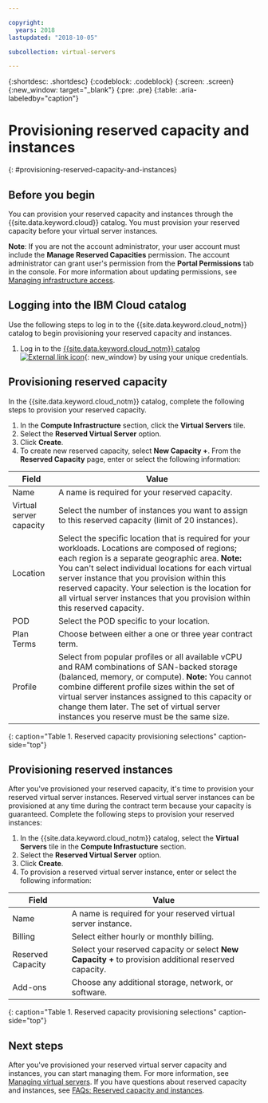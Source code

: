 ```yaml
---

copyright:
  years: 2018
lastupdated: "2018-10-05"

subcollection: virtual-servers

---
```


{:shortdesc: .shortdesc}
{:codeblock: .codeblock}
{:screen: .screen}
{:new_window: target="_blank"}
{:pre: .pre}
{:table: .aria-labeledby="caption"}

# Provisioning reserved capacity and instances
{: #provisioning-reserved-capacity-and-instances}

## Before you begin

You can provision your reserved capacity and instances through the {{site.data.keyword.cloud}} catalog. You must provision your reserved capacity before your virtual server instances.

**Note**: If you are not the account administrator, your user account must include the **Manage Reserved Capacities** permission. The account administrator can grant user's permission from the **Portal Permissions** tab in the console. For more information about updating permissions, see [Managing infrastructure access](/docs/iam?topic=iam-mngclassicinfra).

## Logging into the IBM Cloud catalog

Use the following steps to log in to the {{site.data.keyword.cloud_notm}} catalog to begin provisioning your reserved capacity and instances.

  1. Log in to the [{{site.data.keyword.cloud_notm}} catalog ![External link icon](../icons/launch-glyph.svg "External link icon")](https://console.bluemix.net/catalog/){: new_window} by using your unique credentials.

## Provisioning reserved capacity

In the {{site.data.keyword.cloud_notm}} catalog, complete the following steps to provision your reserved capacity.

  1. In the **Compute Infrastructure** section, click the **Virtual Servers** tile.
  2. Select the **Reserved Virtual Server** option.
  3. Click **Create**.
  4. To create new reserved capacity, select **New Capacity +**. From the **Reserved Capacity** page, enter or select the following information:

| Field                   | Value               |                                                                                                                                                                                                                                                                                                                                 
| ----------------------- | ------------------- |
| Name                    | A name is required for your reserved capacity. |                                                                                                                                                                                                                                                                                                       
| Virtual server capacity | Select the number of instances you want to assign to this reserved capacity (limit of 20 instances). |                                                                                                                                                                                                                                                
| Location                | Select the specific location that is required for your workloads. Locations are composed of regions; each region is a separate geographic area. **Note:** You can't select individual locations for each virtual server instance that you provision within this reserved capacity. Your selection is the location for all virtual server instances that you provision within this reserved capacity. |
| POD                     | Select the POD specific to your location. |
| Plan Terms              | Choose between either a one or three year contract term. |                                                                                                                                                                                                                                                                                            
| Profile                 | Select from popular profiles or all available vCPU and RAM combinations of SAN-backed storage (balanced, memory, or compute). **Note:** You cannot combine different profile sizes within the set of virtual server instances assigned to this capacity or change them later. The set of virtual server instances you reserve must be the same size. |
{: caption="Table 1. Reserved capacity provisioning selections" caption-side="top"}


## Provisioning reserved instances

After you've provisioned your reserved capacity, it's time to provision your reserved virtual server instances. Reserved virtual server instances can be provisioned at any time during the contract term because your capacity is guaranteed. Complete the following steps to provision your reserved instances:

1. In the {{site.data.keyword.cloud_notm}} catalog, select the **Virtual Servers** tile in the **Compute Infrastucture** section.
2. Select the **Reserved Virtual Server** option.
3. Click **Create**.
4. To provision a reserved virtual server instance, enter or select the following information:

| Field                     | Value               |                                                                                                                                                                                                                                                                                                                                 
| ------------------------- | ------------------- |
| Name                      | A name is required for your reserved virtual server instance. |                                                                                                                                                                                                                                                                                                       
| Billing                   | Select either hourly or monthly billing. |                                                                                                                                                                                                                                                
| Reserved Capacity         | Select your reserved capacity or select **New Capacity +** to provision additional reserved capacity. |                                                                                                                                                                                                     
| Add-ons                   | Choose any additional storage, network, or software. |                                                                                                                                                                                                                                                                                            
{: caption="Table 1. Reserved capacity provisioning selections" caption-side="top"}

## Next steps

After you've provisioned your reserved virtual server capacity and instances, you can start managing them. For more information, see [Managing virtual servers](/docs/vsi?topic=virtual-servers-managing-virtual-servers). If you have questions about reserved capacity and instances, see [FAQs: Reserved capacity and instances](/docs/vsi?topic=virtual-servers-faqs-reserved-capacity-and-instances).
